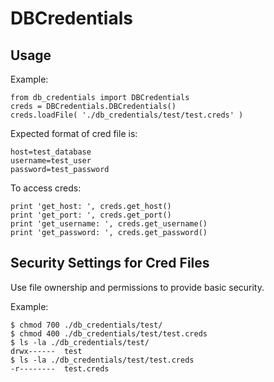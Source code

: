 # DBCredentials

## Usage

Example:

    from db_credentials import DBCredentials
    creds = DBCredentials.DBCredentials()
    creds.loadFile( './db_credentials/test/test.creds' )

Expected format of cred file is:

    host=test_database
    username=test_user
    password=test_password

To access creds:

    print 'get_host: ', creds.get_host()
    print 'get_port: ', creds.get_port()
    print 'get_username: ', creds.get_username()
    print 'get_password: ', creds.get_password()

## Security Settings for Cred Files

Use file ownership and permissions to provide basic security.

Example:

    $ chmod 700 ./db_credentials/test/
    $ chmod 400 ./db_credentials/test/test.creds
    $ ls -la ./db_credentials/test/
    drwx------  test
    $ ls -la ./db_credentials/test/test.creds
    -r--------  test.creds

